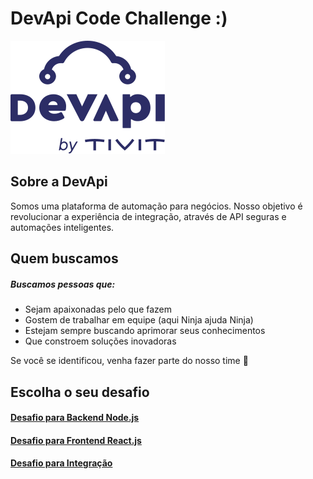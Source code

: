 # DevApi Code Challenge :)

![DevApi](./.github/devapi-logo.svg)

## Sobre a DevApi

Somos uma plataforma de automação para negócios.
Nosso objetivo é revolucionar a experiência de integração, através de API seguras e automações inteligentes. 

## Quem buscamos

##### Buscamos pessoas que:

* Sejam apaixonadas pelo que fazem
* Gostem de trabalhar em equipe (aqui Ninja ajuda Ninja)
* Estejam sempre buscando aprimorar seus conhecimentos
* Que constroem soluções inovadoras 

Se você se identificou, venha fazer parte do nosso time :rocket:

## Escolha o seu desafio

#### [Desafio para Backend Node.js](https://github.com/godevapi/vagas/tree/master/backend-nodejs)

#### [Desafio para Frontend React.js](https://github.com/godevapi/vagas/tree/master/frontend-reactjs)

#### [Desafio para Integração](https://github.com/godevapi/vagas/tree/master/integrations)

